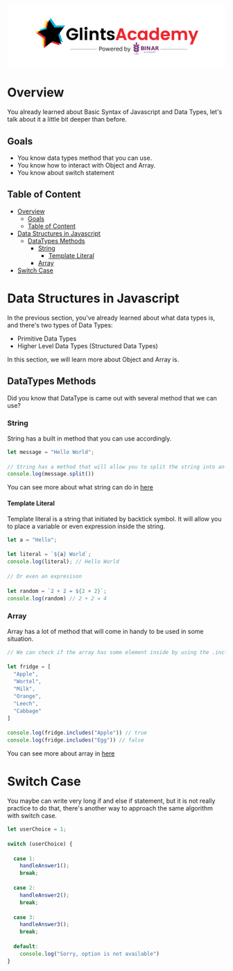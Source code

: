 ![GlintsXBinar](../../.assets/BinarXGlints.png)

# Overview

You already learned about Basic Syntax of Javascript and Data Types, let's talk about it a little bit deeper than before.

## Goals
* You know data types method that you can use.
* You know how to interact with Object and Array.
* You know about switch statement

## Table of Content
- [Overview](#overview)
  - [Goals](#goals)
  - [Table of Content](#table-of-content)
- [Data Structures in Javascript](#data-structures-in-javascript)
  - [DataTypes Methods](#datatypes-methods)
    - [String](#string)
      - [Template Literal](#template-literal)
    - [Array](#array)
- [Switch Case](#switch-case)

# Data Structures in Javascript

In the previous section, you've already learned about what data types is, and there's two types of Data Types:

* Primitive Data Types
* Higher Level Data Types (Structured Data Types)

In this section, we will learn more about Object and Array is.

## DataTypes Methods

Did you know that DataType is came out with several method that we can use?

### String

String has a built in method that you can use accordingly.

```js
let message = "Hello World";

// String has a method that will allow you to split the string into an Array of char
console.log(message.split())
```

You can see more about what string can do in [here](https://developer.mozilla.org/en-US/docs/Web/JavaScript/Reference/Global_Objects/String)

#### Template Literal

Template literal is a string that initiated by backtick symbol. It will allow you to place a variable or even expression inside the string.

```js
let a = "Hello";

let literal = `${a} World`;
console.log(literal); // Hello World

// Or even an expresison

let random = `2 + 2 = ${2 + 2}`;
console.log(random) // 2 + 2 = 4
```

### Array

Array has a lot of method that will come in handy to be used in some situation.

```js
// We can check if the array has some element inside by using the .includes method

let fridge = [
  "Apple",
  "Wortel",
  "Milk",
  "Orange",
  "Leech",
  "Cabbage"
]

console.log(fridge.includes("Apple")) // true
console.log(fridge.includes("Egg")) // false
```

You can see more about array in [here](https://developer.mozilla.org/en-US/docs/Web/JavaScript/Reference/Global_Objects/Array)

# Switch Case

You maybe can write very long if and else if statement, but it is not really practice to do that, there's another way to approach the same algorithm with switch case.

```js
let userChoice = 1;

switch (userChoice) {

  case 1:
    handleAnswer1();
    break;

  case 2:
    handleAnswer2();
    break;

  case 3:
    handleAnswer3();
    break;

  default:
    console.log("Sorry, option is not available")
}

```